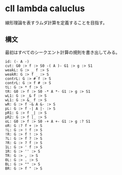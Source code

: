 # cll lambda caluclus

線形理論を表すラムダ計算を定義することを目指す。

## 構文

最初はすべてのシークエント計算の規則を書き出してみる。

    id: (- A -)
    cut: G0 :> f :> S0 -( A )- G1 :> g :> S1
    weakL: G :> _ f :> S
    weakR: G :> f _ :> S
    contrL: G :> # f :> S
    contrL: G :> f # :> S
    tL: G :> * f :> S
    tR: G0 :> f :> S0 -* A *- G1 :> g :> S1
    wL1: G :> _& f :> S
    wL1: G :> &_ f :> S
    wR: G :> f -& A &- :> S
    pL: G :> f -| A |- :> S
    pR1: G :> f _| :> S
    pR2: G :> f |_ :> S
    oL: G0 :> f :> S0 -+ A +- G1 :> g :? S1
    oR: G :? f + :> S
    !L: G :> ! f :> S
    !R: G :> f ! :> S
    ?L: G :> f ? :> S
    ?R: G :> ? f :> S
    1L: G :> ' f :> S
    1R: G :> '' :> S
    TR: G :> , :> S
    0L: G :> . :> S
    BL: G :> "" :> S
    BR: G :> f " :> S
